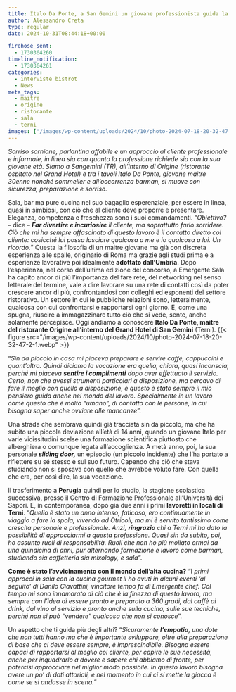 ```yaml
---
title: Italo Da Ponte, a San Gemini un giovane professionista guida la sala di Origine 
author: Alessandro Creta
type: regular
date: 2024-10-31T08:44:18+00:00

firehose_sent:
  - 1730364260
timeline_notification:
  - 1730364261
categories:
  - interviste bistrot
  - News
meta_tags:
  - maitre
  - origine
  - ristorante
  - sala
  - terni
images: ["/images/wp-content/uploads/2024/10/photo-2024-07-18-20-32-47.webp"]
---
```

  
_Sorriso sornione, parlantina affabile e un approccio al cliente professionale e informale, in linea sia con quanto la professione richiede sia con la sua giovane età. Siamo a Sangemini (TR), all’interno di Origine (ristorante ospitato nel Grand Hotel) e tra i tavoli Italo Da Ponte, giovane maitre 30enne nonché sommelier e all’occorrenza barman, si muove con sicurezza, preparazione e sorriso._

Sala, bar ma pure cucina nel suo bagaglio esperenziale, per essere in linea, quasi in simbiosi, con ciò che al cliente deve proporre e presentare. Eleganza, competenza e freschezza sono i suoi comandamenti. “_Obiettivo?_ &#8211; dice &#8211; _**Far divertire e incuriosire** il cliente, ma soprattutto farlo sorridere. Ciò che mi ha sempre affascinato di questo lavoro è il contatto diretto col cliente: cosicché lui possa lasciare qualcosa a me e io qualcosa a lui. Un ricordo._” Questa la filosofia di un maitre giovane ma già con discreta esperienza alle spalle, originario di Roma ma grazie agli studi prima e a esperienze lavorative poi idealmente **adottato dall’Umbria**. Dopo l’esperienza, nel corso dell’ultima edizione del concorso, a Emergente Sala ha capito ancor di più l’importanza del fare rete, del networking nel senso letterale del termine, vale a dire lavorare su una rete di contatti così da poter crescere ancor di più, confrontandosi con colleghi ed esponenti del settore ristorativo. Un settore in cui le pubbliche relazioni sono, letteralmente, qualcosa con cui confrontarsi e rapportarsi ogni giorno. E, come una spugna, riuscire a immagazzinare tutto ciò che si vede, sente, anche solamente percepisce. Oggi andiamo a conoscere **Italo Da Ponte, maitre del ristorante Origine all’interno del Grand Hotel di San Gemini** (Terni).
{{< figure src="/images/wp-content/uploads/2024/10/photo-2024-07-18-20-32-47-2-1.webp" >}}
 

“_Sin da piccolo in casa mi piaceva preparare e servire caffè, cappuccini e quant’altro. Quindi diciamo la vocazione era quella, chiara, quasi inconscia, perché mi piaceva **sentire i complimenti** dopo aver effettuato il servizio. Certo, non che avessi strumenti particolari a disposizione, ma cercavo di fare il meglio con quello a disposizione, e questo è stato sempre il mio pensiero guida anche nel mondo del lavoro. Specialmente in un lavoro come questo che è molto “umano”, di contatto con le persone, in cui bisogna saper anche ovviare alle mancanze_”. 

Una strada che sembrava quindi già tracciata sin da piccolo, ma che ha subito una piccola deviazione all’età di 14 anni, quando un giovane Italo per varie vicissitudini scelse una formazione scientifica piuttosto che alberghiera o comunque legata all’accoglienza. A metà anno, poi, la sua personale **_sliding door,_** un episodio (un piccolo incidente) che l’ha portato a riflettere su sé stesso e sul suo futuro. Capendo che ciò che stava studiando non si sposava con quello che avrebbe voluto fare. Con quella che era, per così dire, la sua vocazione. 

Il trasferimento a **Perugia** quindi per lo studio, la stagione scolastica successiva, presso il Centro di Formazione Professionale all’Università dei Sapori. E, in contemporanea, dopo già due anni i primi **lavoretti in locali di Terni**. “_Quello è stato un anno intenso, faticoso, ero continuamente in viaggio a fare la spola, vivendo ad Otricoli, ma mi è servito tantissimo come crescita personale e professionale. Anzi, **ringrazio** chi a Terni mi ha dato la possibilità di approcciarmi a questa professione. Quasi sin da subito, poi, ho assunto ruoli di responsabilità. Ruoli che non ho più mollato ormai da una quindicina di anni, pur alternando formazione e lavoro come barman, studiando sia caffetteria sia mixology, e sala_&#8220;. 

**Come è stato l’avvicinamento con il mondo dell’alta cucina?** “I _primi approcci in sala con la cucina gourmet li ho avuti in alcuni eventi ‘al seguito’ di Danilo Ciavattini, vincitore tempo fa di Emergente chef. Col tempo mi sono innamorato di ciò che è la finezza di questo lavoro, ma sempre con l’idea di essere pronto e preparato a 360 gradi, dal caffè ai drink, dal vino al servizio e pronto anche sulla cucina, sulle sue tecniche, perché non si può “vendere” qualcosa che non si conosce_”.

Un aspetto che ti guida più degli altri? “_Sicuramente **l’empatia**, una dote che non tutti hanno ma che è importante sviluppare, oltre alla preparazione di base che ci deve essere sempre, è imprescindibile. Bisogna essere capaci di rapportarsi al meglio col cliente, per capire le sue necessità, anche per inquadrarlo a dovere e sapere chi abbiamo di fronte, per potercisi approcciare nel miglior modo possibile. In questo lavoro bisogna avere un po’ di doti attoriali, e nel momento in cui ci si mette la giacca è come se si andasse in scena._”